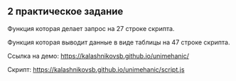 ## 2 практическое задание

Функция которая делает запрос на 27 строке скрипта.

Функция которая выводит данные в виде таблицы на 47 строке скрипта.

Ссылка на демо: https://kalashnikovsb.github.io/unimehanic/

Скрипт: https://kalashnikovsb.github.io/unimehanic/script.js
